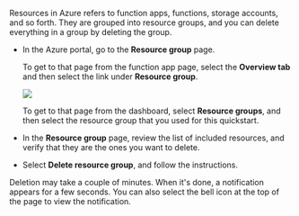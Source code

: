 Resources in Azure refers to function apps, functions, storage accounts, and so forth. They are grouped into resource groups, and you can delete everything in a group by deleting the group.

- In the Azure portal, go to the **Resource group** page.

    To get to that page from the function app page, select the **Overview tab** and then select the link under **Resource group**.

    ![](https://github.com/fenago/katacoda-scenarios/raw/master/azure-functions/azure-functions-trigger-queue/steps/6/1.png)

    To get to that page from the dashboard, select **Resource groups**, and then select the resource group that you used for this quickstart.

- In the **Resource group** page, review the list of included resources, and verify that they are the ones you want to delete.

- Select **Delete resource group**, and follow the instructions.

Deletion may take a couple of minutes. When it's done, a notification appears for a few seconds. You can also select the bell icon at the top of the page to view the notification.